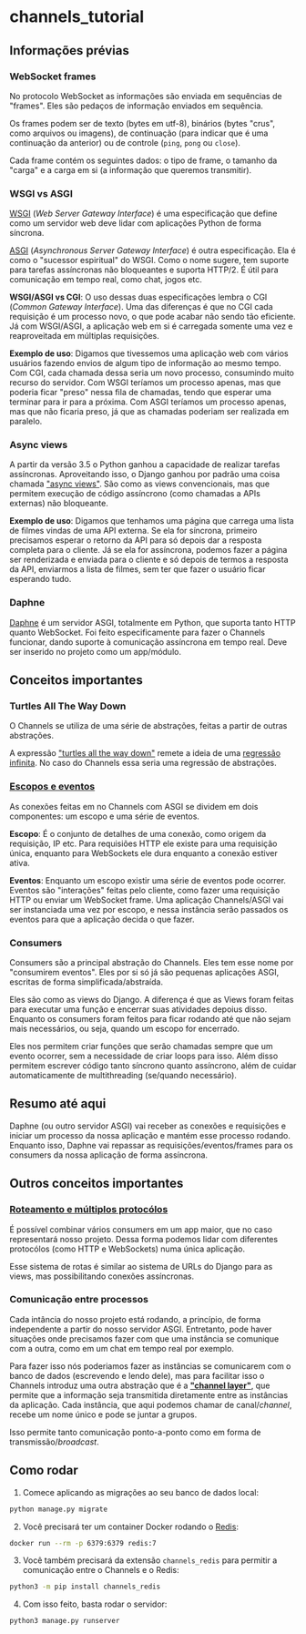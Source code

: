 # channels_tutorial

## Informações prévias

### WebSocket frames

No protocolo WebSocket as informações são enviada em sequências de "frames". Eles são pedaços de informação enviados em sequência.

Os frames podem ser de texto (bytes em utf-8), binários (bytes "crus", como arquivos ou imagens), de continuação (para indicar que é uma continuação da anterior) ou de controle (`ping`, `pong` ou `close`).

Cada frame contém os seguintes dados: o tipo de frame, o tamanho da "carga" e a carga em si (a informação que queremos transmitir).

### WSGI vs ASGI

[WSGI](https://wsgi.readthedocs.io/en/latest/what.html) (_Web Server Gateway Interface_) é uma especificação que define como um servidor web deve lidar com aplicações Python de forma síncrona.

[ASGI](https://asgi.readthedocs.io/en/latest/) (_Asynchronous Server Gateway Interface_) é outra especificação. Ela é como o "sucessor espiritual" do WSGI. Como o nome sugere, tem suporte para tarefas assíncronas não bloqueantes e suporta HTTP/2. É útil para comunicação em tempo real, como chat, jogos etc.

**WSGI/ASGI vs CGI**: O uso dessas duas especificações lembra o CGI (_Common Gateway Interface_). Uma das diferenças é que no CGI cada requisição é um processo novo, o que pode acabar não sendo tão eficiente. Já com WSGI/ASGI, a aplicação web em si é carregada somente uma vez e reaproveitada em múltiplas requisições.

**Exemplo de uso**: Digamos que tivessemos uma aplicação web com vários usuários fazendo envios de algum tipo de informação ao mesmo tempo. Com CGI, cada chamada dessa seria um novo processo, consumindo muito recurso do servidor. Com WSGI teríamos um processo apenas, mas que poderia ficar "preso" nessa fila de chamadas, tendo que esperar uma terminar para ir para a próxima. Com ASGI teríamos um processo apenas, mas que não ficaria preso, já que as chamadas poderiam ser realizada em paralelo.

### Async views

A partir da versão 3.5 o Python ganhou a capacidade de realizar tarefas assíncronas. Aproveitando isso, o Django ganhou por padrão uma coisa chamada ["async views"](https://docs.djangoproject.com/en/5.0/topics/async/). São como as views convencionais, mas que permitem execução de código assíncrono (como chamadas a APIs externas) não bloqueante.

**Exemplo de uso**: Digamos que tenhamos uma página que carrega uma lista de filmes vindas de uma API externa. Se ela for síncrona, primeiro precisamos esperar o retorno da API para só depois dar a resposta completa para o cliente. Já se ela for assíncrona, podemos fazer a página ser renderizada e enviada para o cliente e só depois de termos a resposta da API, enviarmos a lista de filmes, sem ter que fazer o usuário ficar esperando tudo.

### Daphne

[Daphne](https://docs.djangoproject.com/en/5.0/howto/deployment/asgi/daphne/) é um servidor ASGI, totalmente em Python, que suporta tanto HTTP quanto WebSocket. Foi feito especificamente para fazer o Channels funcionar, dando suporte à comunicação assíncrona em tempo real. Deve ser inserido no projeto como um app/módulo.

## Conceitos importantes

### Turtles All The Way Down

O Channels se utiliza de uma série de abstrações, feitas a partir de outras abstrações.

A expressão ["turtles all the way down"](https://en.wikipedia.org/wiki/Turtles_all_the_way_down) remete a ideia de uma [regressão infinita](https://pt.wikipedia.org/wiki/Regress%C3%A3o_infinita). No caso do Channels essa seria uma regressão de abstrações.


### [Escopos e eventos](https://channels.readthedocs.io/en/latest/introduction.html#scopes-and-events)

As conexões feitas em no Channels com ASGI se dividem em dois componentes: um escopo e uma série de eventos.

**Escopo**: É o conjunto de detalhes de uma conexão, como origem da requisição, IP etc. Para requisiões HTTP ele existe para uma requisição única, enquanto para WebSockets ele dura enquanto a conexão estiver ativa.

**Eventos**: Enquanto um escopo existir uma série de eventos pode ocorrer. Eventos são "interações" feitas pelo cliente, como fazer uma requisição HTTP ou enviar um WebSocket frame. Uma aplicação Channels/ASGI vai ser instanciada uma vez por escopo, e nessa instância serão passados os eventos para que a aplicação decida o que fazer.

### Consumers

Consumers são a principal abstração do Channels. Eles tem esse nome por "consumirem eventos". Eles por si só já são pequenas aplicações ASGI, escritas de forma simplificada/abstraída.

Eles são como as views do Django. A diferença é que as Views foram feitas para executar uma função e encerrar suas atividades depoius disso. Enquanto os consumers foram feitos para ficar rodando até que não sejam mais necessários, ou seja, quando um escopo for encerrado.

Eles nos permitem criar funções que serão chamadas sempre que um evento ocorrer, sem a necessidade de criar loops para isso. Além disso permitem escrever código tanto síncrono quanto assíncrono, além de cuidar automaticamente de multithreading (se/quando necessário).

## Resumo até aqui

Daphne (ou outro servidor ASGI) vai receber as conexões e requisições e iniciar um processo da nossa aplicação e mantém esse processo rodando. Enquanto isso, Daphne vai repassar as requisições/eventos/frames para os consumers da nossa aplicação de forma assíncrona.

## Outros conceitos importantes

### [Roteamento e múltiplos protocólos](https://channels.readthedocs.io/en/latest/introduction.html#routing-and-multiple-protocols)

É possível combinar vários consumers em um app maior, que no caso representará nosso projeto. Dessa forma podemos lidar com diferentes protocólos (como HTTP e WebSockets) numa única aplicação.

Esse sistema de rotas é similar ao sistema de URLs do Django para as views, mas possibilitando conexões assíncronas.

### Comunicação entre processos

Cada intância do nosso projeto está rodando, a princípio, de forma independente a partir do nosso servidor ASGI. Entretanto, pode haver situações onde precisamos fazer com que uma instância se comunique com a outra, como em um chat em tempo real por exemplo.

Para fazer isso nós poderiamos fazer as instâncias se comunicarem com o banco de dados (escrevendo e lendo dele), mas para facilitar isso o Channels introduz uma outra abstração que é a [**"channel layer"**](https://channels.readthedocs.io/en/latest/topics/channel_layers.html), que permite que a informação seja transmitida diretamente entre as instâncias da aplicação. Cada instância, que aqui podemos chamar de canal/*channel*, recebe um nome único e pode se juntar a grupos.

Isso permite tanto comunicação ponto-a-ponto como em forma de transmissão/*broadcast*.

## Como rodar

1. Comece aplicando as migrações ao seu banco de dados local:

```bash
python manage.py migrate
```

2. Você precisará ter um container Docker rodando o [Redis](https://redis.io/):

```bash
docker run --rm -p 6379:6379 redis:7
```

3. Você também precisará da extensão `channels_redis` para permitir a comunicação entre o Channels e o Redis:

```bash
python3 -m pip install channels_redis
```

4. Com isso feito, basta rodar o servidor:

```bash
python3 manage.py runserver
```
